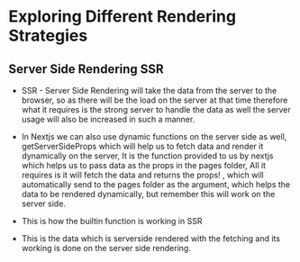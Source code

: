 # Exploring Different Rendering Strategies

## Server Side Rendering SSR

- SSR - Server Side Rendering will take the data from the server to the browser, so as there will be the load on the server at that time therefore what it requires is the strong server to handle the data as well the server usage will also be increased in such a manner.

- In Nextjs we can also use dynamic functions on the server side as well, getServerSideProps which will help us to fetch data and render it dynamically on the server, It is the function provided to us by nextjs which helps us to pass data as the props in the pages folder,
  All it requires is it will fetch the data and returns the props! , which will automatically send to the pages folder as the argument, which helps the data to be rendered dynamically, but remember this will work on the server side.

- This is how the builtin function is working in SSR
<!-- 
  export const getServerSideProps = async () => {
  const userRequest = await fetch("https://api.publicapis.org/entries");
  const userData = await userRequest.json();

  return {
    props: {
      user: userData,
    },
  };
};

const index = ({ user: { entries } }) => {
// console.log(props.user.entries[0]);
console.log(entries);
return <div>index</div>;
};
-->

- This is the data which is serverside rendered with the fetching and its working is done on the server side rendering.
